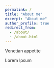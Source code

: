 ```yaml
---
permalink: /
title: "About me"
excerpt: "About me"
author_profile: true
redirect_from: 
  - /about/
  - /about.html
---
```


Venetian appetite

Lorem Ipsum
